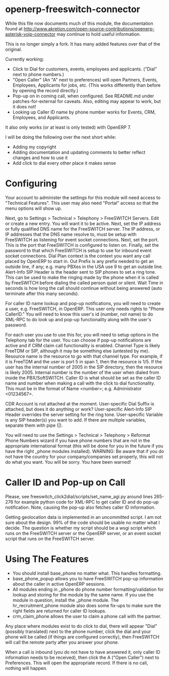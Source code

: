 openerp-freeswitch-connector
============================

While this file now documents much of this module, the documentation found at
http://www.akretion.com/open-source-contributions/openerp-asterisk-voip-connector
may continue to hold useful information.

This is no longer simply a fork. It has many added features over that of the
original.

Currently working:
 * Click to Dial for customers, events, employees and applicants. ("Dial" next
   to phone numbers.)
 * "Open Caller" (An "A" next to preferences) will open Partners, Events,
   Employees, Applicants for jobs, etc. (This works differently than before by
   opening the record directly.)
 * Pop-up on in coming call, when configured. See README.md under
   patches-for-external for caveats. Also, editing may appear to work, but it
   does not!
 * Looking up Caller ID name by phone number works for Events, CRM,
   Employees, and Applicants.

It also only works (or at least is only tested) with OpenERP 7.

I will be doing the following over the next short while:
* Adding my copyright
* Adding documentation and updating comments to better reflect changes and how
  to use it
* Add click to dial every other place it makes sense


Configuring
===========

Your account to administer the settings for this module will need access to "Technical Features". This user may also need "Portal" access so that the menu options will show up.

Next, go to Settings > Technical > Telephony > FreeSWITCH Servers. Edit or create a new entry. You will want it to be active. Next, set the IP address or fully qualified DNS name for the FreeSWITCH server. The IP address, or IP addresses that the DNS name resolve to, must be setup with FreeSWITCH as listening for event socket connections. Next, set the port. This is the port that FreeSWITCH is configured to listen on. Finally, set the password to that which FreeSWITCH is setup to use for inbound event socket connections. Dial Plan context is the context you want any call placed by OpenERP to start in. Out Prefix is any prefix needed to get an outside line, if any; e.g. many PBXes in the USA use 9 to get an outside line. Alert-Info SIP Header is the header sent to SIP phones to set a ring tone. This can be used to make the ringing made by the phone when it is called by FreeSWITCH before dialing the called person quiet or silent. Wait Time in seconds is how long the call should continue without being answered (auto terminate after this many seconds).

For caller ID name lookup and pop-up notifications, you will need to create a user, e.g. FreeSWITCH, in OpenERP. This user only needs rights to "Phone CallerID." You will need to know this user's id (number, not name) to do XML-RPC to do look up and pop-up functionality along with the user's password.

For each user you use to use this for, you will need to setup options in the Telephony tab for the user. You can choose if pop-up notifications are active and if CRM claim call functionality is enabled. Channel Type is likely FreeTDM or SIP, although it may be something else (untested by me). Resource name is the resource to go with that channel type. For example, if it is FreeTDM and the user is port 5 in span 1, then the resource is 1/5. If the user has the internal number of 2005 in the SIP directory, then the resource is likely 2005. Internal number is the number of the user when dialed from inside the PBX/SoftSWITCH. Caller ID is what should be set as the caller ID name and number when making a call with the click to dial functionality. This must be in the format of Name &lt;number&gt;; e.g. Administrator &lt;01234567&gt;.

CDR Account is not attached at the moment. User-specific Dial Suffix is attached, but does it do anything or work? User-specific Alert-Info SIP Header overrides the server setting for the ring tone. User-specific Variable is any SIP header(s) you want to add. If there are multiple variables, separate them with pipe (|).

You will need to use the Settings > Technical > Telephony > Reformat Phone Numbers wizard if you have phone numbers that are not in the appropriate international format (this will be done for you in the future if you have the right _phone modules installed). WARNING: Be aware that if you do not have the country for your company/companies set properly, this will not do what you want. You will be sorry. You have been warned!


Caller ID and Pop-up on Call
============================

Please, see freeswitch_click2dial/scripts/set_name_agi.py around lines 265-276
for example python code for XML-RPC to get caller ID and do pop-up
notification. Note, causing the pop-up also fetches caller ID information.

Getting geolocation data is implemented in an uncommitted script. I am not sure
about the design. 99% of the code should be usable no matter what I decide.
The question is whether my script should be a wsgi script which runs on the
FreeSWITCH server or the OpenERP server, or an event socket script that runs on
the FreeSWITCH server.


Using The Features
==================

* You should install base_phone no matter what. This handles formatting.
* base_phone_popup allows you to have FreeSWITCH pop-up information about the
  caller in active OpenERP sessions.
* All modules ending in _phone do phone number formatting/validation for lookup
  and storing for the module by the same name. If you use the module in
  question, install the _phone module. The hr_recruitment_phone module also
  does some fix-ups to make sure the right fields are returned for caller ID
  lookups.
* crm_claim_phone allows the user to claim a phone call with the partner.

Any place where modules exist to do click to dial, there will appear "Dial" (possibly translated) next to the phone number, click the dial and your phone will be called (if things are configured correctly), then FreeSWITCH will call the remote party after you answer your phone.

When a call is inbound (you do not have to have answered it, only caller ID information needs to be received), then click the A ("Open Caller") next to Preferences. This will open the appropriate record. If there is no call, nothing will happen.
